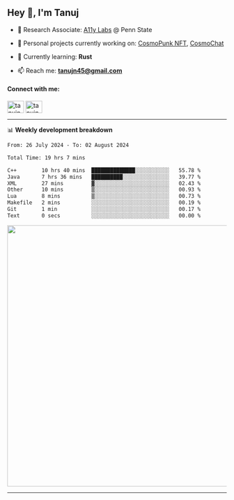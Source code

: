 <h2>Hey 👋, I'm Tanuj</h2>

- 🔬 Research Associate: [A11y Labs](https://a11y.ist.psu.edu/) @ Penn State 

- 🔭 Personal projects currently working on: [CosmoPunk NFT](https://github.com/tanujn45/CosmoNFT), [CosmoChat](https://github.com/tanujn45/CosmoChat)

- 🌱 Currently learning: **Rust**

- 📫 Reach me: **tanujn45@gmail.com**

<h4 align="left">Connect with me:</h4>
<p align="left">
<a href="https://twitter.com/tanujn45" target="blank"><img align="center" src="https://raw.githubusercontent.com/rahuldkjain/github-profile-readme-generator/master/src/images/icons/Social/twitter.svg" alt="tanujn45" height="28" width="38" /></a>
<a href="https://linkedin.com/in/tanujn45" target="blank"><img align="center" src="https://raw.githubusercontent.com/rahuldkjain/github-profile-readme-generator/master/src/images/icons/Social/linked-in-alt.svg" alt="tanujn45" height="28" width="38" /></a>
</p>

-------

📊 **Weekly development breakdown**
<!--START_SECTION:waka-->

```txt
From: 26 July 2024 - To: 02 August 2024

Total Time: 19 hrs 7 mins

C++        10 hrs 40 mins  ██████████████░░░░░░░░░░░   55.78 %
Java       7 hrs 36 mins   ██████████░░░░░░░░░░░░░░░   39.77 %
XML        27 mins         ▓░░░░░░░░░░░░░░░░░░░░░░░░   02.43 %
Other      10 mins         ▒░░░░░░░░░░░░░░░░░░░░░░░░   00.93 %
Lua        8 mins          ▒░░░░░░░░░░░░░░░░░░░░░░░░   00.73 %
Makefile   2 mins          ░░░░░░░░░░░░░░░░░░░░░░░░░   00.19 %
Git        1 min           ░░░░░░░░░░░░░░░░░░░░░░░░░   00.17 %
Text       0 secs          ░░░░░░░░░░░░░░░░░░░░░░░░░   00.00 %
```

<!--END_SECTION:waka-->

<img src="https://wakatime.com/share/@018e9abd-1aa4-4aa6-9db7-5ca3b999e810/4650b67a-98aa-46b4-b598-3d8a2451f0df.svg" width="600"/>

-------
